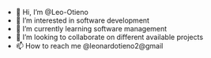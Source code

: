 - 👋 Hi, I’m @Leo-Otieno
- 👀 I’m interested in software development
- 🌱 I’m currently learning software management
- 💞️ I’m looking to collaborate on different available projects
- 📫 How to reach me @leonardotieno2@gmail

<!---
Tea-hu/Tea-hu is a ✨ special ✨ repository because its `README.md` (this file) appears on your GitHub profile.
You can click the Preview link to take a look at your changes.
--->
